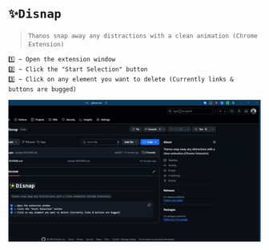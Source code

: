 # `✨Disnap`
> `Thanos snap away any distractions with a clean animation (Chrome Extension)`

```
1️⃣ ~ Open the extension window
2️⃣ ~ Click the "Start Selection" button
3️⃣ ~ Click on any element you want to delete (Currently links & buttons are bugged)
```
![showcase](https://github.com/opiv/Disnap/blob/main/_/3.gif?raw=true)
